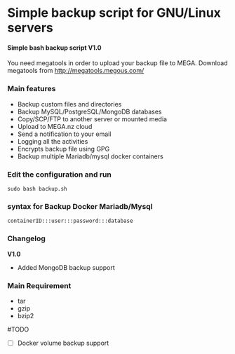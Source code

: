 # Simple backup script for GNU/Linux servers
#### Simple bash backup script V1.0

You need megatools in order to upload your backup file to MEGA. Download megatools from http://megatools.megous.com/

### Main features

- Backup custom files and directories
- Backup MySQL/PostgreSQL/MongoDB databases
- Copy/SCP/FTP to another server or mounted media
- Upload to MEGA.nz cloud
- Send a notification to your email
- Logging all the activities
- Encrypts backup file using GPG
- Backup multiple Mariadb/mysql docker containers

### Edit the configuration and run
```
sudo bash backup.sh
```

### syntax for Backup Docker Mariadb/Mysql
```
containerID:::user:::password:::database
```

### Changelog

**V1.0**

- Added MongoDB backup support

### Main Requirement

- tar
- gzip 
- bzip2

#TODO 

- [ ] Docker volume backup support 